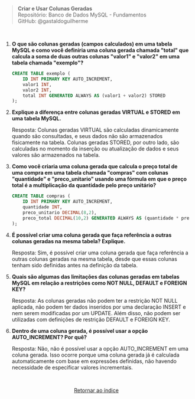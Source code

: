 > **Criar e Usar Colunas Geradas**     
> Repositório: Banco de Dados MySQL - Fundamentos  
> GitHub: @gastaldoguilherme

&nbsp;


1. **O que são colunas geradas (campos calculados) em uma tabela MySQL e como você definiria uma coluna gerada chamada "total" que calcula a soma de duas outras colunas "valor1" e "valor2" em uma tabela chamada "exemplo"?**

   ```sql
   CREATE TABLE exemplo (
       ID INT PRIMARY KEY AUTO_INCREMENT,
       valor1 INT,
       valor2 INT,
       total INT GENERATED ALWAYS AS (valor1 + valor2) STORED
   );
   ```

2. **Explique a diferença entre colunas geradas VIRTUAL e STORED em uma tabela MySQL.**

   Resposta: Colunas geradas VIRTUAL são calculadas dinamicamente quando são consultadas, e seus dados não são armazenados fisicamente na tabela. Colunas geradas STORED, por outro lado, são calculadas no momento da inserção ou atualização de dados e seus valores são armazenados na tabela.

3. **Como você criaria uma coluna gerada que calcula o preço total de uma compra em uma tabela chamada "compras" com colunas "quantidade" e "preco_unitario" usando uma fórmula em que o preço total é a multiplicação da quantidade pelo preço unitário?**

   ```sql
   CREATE TABLE compras (
       ID INT PRIMARY KEY AUTO_INCREMENT,
       quantidade INT,
       preco_unitario DECIMAL(8,2),
       preco_total DECIMAL(10,2) GENERATED ALWAYS AS (quantidade * preco_unitario) STORED
   );
   ```

4. **É possível criar uma coluna gerada que faça referência a outras colunas geradas na mesma tabela? Explique.**

   Resposta: Sim, é possível criar uma coluna gerada que faça referência a outras colunas geradas na mesma tabela, desde que essas colunas tenham sido definidas antes na definição da tabela.

5. **Quais são algumas das limitações das colunas geradas em tabelas MySQL em relação a restrições como NOT NULL, DEFAULT e FOREIGN KEY?**

   Resposta: As colunas geradas não podem ter a restrição NOT NULL aplicada, não podem ter dados inseridos por uma declaração INSERT e nem serem modificadas por um UPDATE. Além disso, não podem ser utilizadas com definições de restrição DEFAULT e FOREIGN KEY.

6. **Dentro de uma coluna gerada, é possível usar a opção AUTO_INCREMENT? Por quê?**

   Resposta: Não, não é possível usar a opção AUTO_INCREMENT em uma coluna gerada. Isso ocorre porque uma coluna gerada já é calculada automaticamente com base em expressões definidas, não havendo necessidade de especificar valores incrementais.



&nbsp;    

<div align="center">
   
[Retornar ao índice](/README.md)

</div>